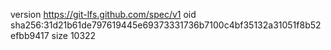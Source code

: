 version https://git-lfs.github.com/spec/v1
oid sha256:31d21b61de797619445e69373331736b7100c4bf35132a31051f8b52efbb9417
size 10322
